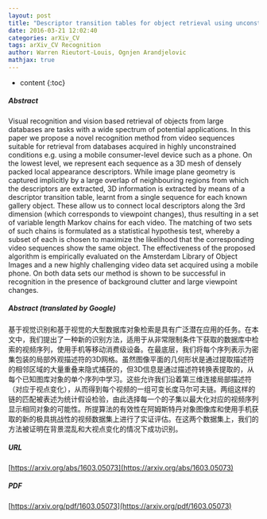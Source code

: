 ```yaml
---
layout: post
title: "Descriptor transition tables for object retrieval using unconstrained cluttered video acquired using a consumer level handheld mobile device"
date: 2016-03-21 12:02:40
categories: arXiv_CV
tags: arXiv_CV Recognition
author: Warren Rieutort-Louis, Ognjen Arandjelovic
mathjax: true
---
```


* content
{:toc}

##### Abstract
Visual recognition and vision based retrieval of objects from large databases are tasks with a wide spectrum of potential applications. In this paper we propose a novel recognition method from video sequences suitable for retrieval from databases acquired in highly unconstrained conditions e.g. using a mobile consumer-level device such as a phone. On the lowest level, we represent each sequence as a 3D mesh of densely packed local appearance descriptors. While image plane geometry is captured implicitly by a large overlap of neighbouring regions from which the descriptors are extracted, 3D information is extracted by means of a descriptor transition table, learnt from a single sequence for each known gallery object. These allow us to connect local descriptors along the 3rd dimension (which corresponds to viewpoint changes), thus resulting in a set of variable length Markov chains for each video. The matching of two sets of such chains is formulated as a statistical hypothesis test, whereby a subset of each is chosen to maximize the likelihood that the corresponding video sequences show the same object. The effectiveness of the proposed algorithm is empirically evaluated on the Amsterdam Library of Object Images and a new highly challenging video data set acquired using a mobile phone. On both data sets our method is shown to be successful in recognition in the presence of background clutter and large viewpoint changes.

##### Abstract (translated by Google)
基于视觉识别和基于视觉的大型数据库对象检索是具有广泛潜在应用的任务。在本文中，我们提出了一种新的识别方法，适用于从非常限制条件下获取的数据库中检索的视频序列，使用手机等移动消费级设备。在最底层，我们将每个序列表示为密集包装的局部外观描述符的3D网格。虽然图像平面的几何形状是通过提取描述符的相邻区域的大量重叠来隐式捕获的，但3D信息是通过描述符转换表提取的，从每个已知图库对象的单个序列中学习。这些允许我们沿着第三维连接局部描述符（对应于视点变化），从而得到每个视频的一组可变长度马尔可夫链。两组这样的链的匹配被表述为统计假设检验，由此选择每一个的子集以最大化对应的视频序列显示相同对象的可能性。所提算法的有效性在阿姆斯特丹对象图像库和使用手机获取的新的极具挑战性的视频数据集上进行了实证评估。在这两个数据集上，我们的方法被证明在背景混乱和大视点变化的情况下成功识别。

##### URL
[https://arxiv.org/abs/1603.05073](https://arxiv.org/abs/1603.05073)

##### PDF
[https://arxiv.org/pdf/1603.05073](https://arxiv.org/pdf/1603.05073)

